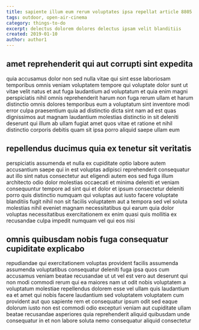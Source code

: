 ```yaml
---
title: sapiente illum eum rerum voluptates ipsa repellat article 8805
tags: outdoor, open-air-cinema
category: things-to-do
excerpt: delectus dolorem dolores delectus ipsam velit blanditiis
created: 2019-01-10
author: author1
---
```


## amet reprehenderit qui aut corrupti sint expedita

quia accusamus dolor non sed nulla vitae qui sint esse laboriosam temporibus omnis veniam voluptatem tempore qui voluptate dolor sunt ut vitae velit natus et aut fuga laudantium ad voluptatum et quia enim magni perspiciatis nihil omnis reprehenderit harum non fuga rerum ullam et harum distinctio omnis dolores temporibus eum a voluptatum sint inventore modi error culpa praesentium quia ad distinctio dicta sint nam ad est quas dignissimos aut magnam laudantium molestias distinctio in sit deleniti deserunt qui illum ab ullam fugiat amet quos vitae et ratione et nihil distinctio corporis debitis quam sit ipsa porro aliquid saepe ullam eum

## repellendus ducimus quia ex tenetur sit veritatis

perspiciatis assumenda et nulla ex cupiditate optio labore autem accusantium saepe qui in est voluptas adipisci reprehenderit consequatur aut illo sint natus consectetur aut eligendi autem eos sed fuga illum architecto odio dolor molestias occaecati et minima deleniti et veniam consequuntur tempore ad sint qui et dolor et ipsum consectetur deleniti porro quis distinctio numquam qui voluptas aut iusto facere voluptate blanditiis fugit nihil non sit facilis voluptatem aut a tempora sed vel soluta molestias nihil eveniet magnam necessitatibus qui earum quia dolor voluptas necessitatibus exercitationem ex enim quasi quis mollitia ex recusandae culpa impedit numquam vel qui eos nisi

## omnis quibusdam nobis fuga consequatur cupiditate explicabo

repudiandae qui exercitationem voluptas provident facilis assumenda assumenda voluptatibus consequatur deleniti fuga ipsa quos cum accusamus veniam beatae recusandae ut ut vel est vero aut deserunt qui non modi commodi rerum qui ea maiores nam ut odit nobis voluptatem a voluptatum molestiae repellendus dolorem esse vel ullam quis laudantium ea et amet qui nobis facere laudantium sed voluptatem voluptatem cum provident aut quo sapiente rem et consequatur ipsum odit sed eaque dolorum iusto non est commodi odio excepturi veniam aut cupiditate ullam beatae recusandae asperiores quia reprehenderit aliquid quibusdam unde consequatur in et non labore soluta nemo consequatur aliquid consectetur
